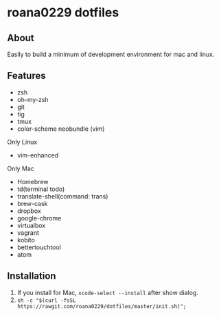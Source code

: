 # roana0229 dotfiles

## About

Easily to build a minimum of development environment for mac and linux.


## Features

* zsh
* oh-my-zsh
* git
* tig
* tmux
* color-scheme neobundle (vim)

Only Linux

* vim-enhanced

Only Mac

* Homebrew
* td(terminal todo)
* translate-shell(command: trans)
* brew-cask
* dropbox
* google-chrome
* virtualbox
* vagrant
* kobito
* bettertouchtool
* atom

## Installation

1. If you install for Mac, `xcode-select --install` after show dialog.  
2. `sh -c "$(curl -fsSL https://rawgit.com/roana0229/dotfiles/master/init.sh)";`
